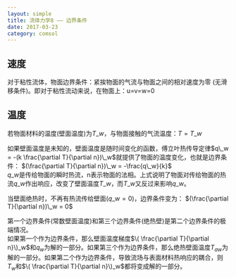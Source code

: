 ```yaml
---
layout: simple
title: 流体力学8 —— 边界条件
date: 2017-03-23
category: comsol
---
```


<script type="text/x-mathjax-config">MathJax.Hub.Config({tex2jax: {inlineMath:[['$','$']]}});</script>
<script type="text/javascript" src="http://cdn.mathjax.org/mathjax/latest/MathJax.js?config=TeX-AMS-MML_HTMLorMML"></script>


## 速度
对于粘性流体，物面边界条件：紧挨物面的气流与物面之间的相对速度为零 (无滑移条件)。即对于粘性流动来说，在物面上：u=v=w=0

## 温度
若物面材料的温度(壁面温度)为$T\_w$，与物面接触的气流温度：$T=T\_w$

如果壁面温度是未知的，壁面温度是随时间变化的函数，傅立叶热传导定律$q\_w = -(k \frac{\partial T}{\partial n})\_w$就提供了物面的温度变化，也就是边界条件：
$(\frac{\partial T}{\partial n})\_w = -\frac{q\_w}{k}$  
$q\_w$是传给物面的瞬时热流，n表示物面的法相。上式说明了物面对传给物面的热流$q\_w$作出响应，改变了壁面温度$T\_w$，而$T\_w$又反过来影响$q\_w$。

当壁面绝热时，不再有热流传给壁面($q\_w=0$)，边界条件变为：
$(\frac{\partial T}{\partial n})\_w = 0$

第一个边界条件(常数壁面温度)和第三个边界条件(绝热壁)是第二个边界条件的极端情况。  
如果第一个作为边界条件，那么壁面温度梯度$\( \frac{\partial T}{\partial n}\)_w$和$q_w$为解的一部分。如果第三个作为边界条件，那么绝热壁面温度$T_{aw}$为解的一部分。如果第二个作为边界条件，导致流场与表面材料热响应的耦合，则$T_{w}$和$\( \frac{\partial T}{\partial n}\)_w$都将变成解的一部分。